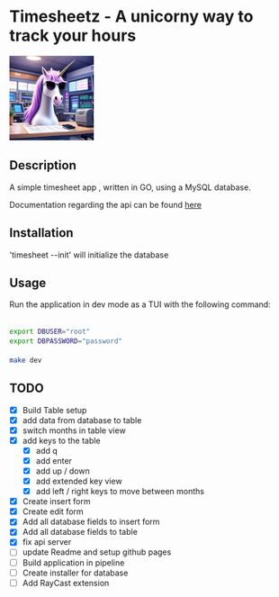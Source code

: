 # Timesheetz - A unicorny way to track your hours

<img src="docs/images/unicorn.jpg" height="150" />

## Description

A simple timesheet app , written in GO, using a MySQL database.

Documentation regarding the api can be found [here](./docs/api.md)

## Installation

'timesheet --init' will initialize the database

## Usage

Run the application in dev mode as a TUI with the following command:

```bash

export DBUSER="root"
export DBPASSWORD="password"

make dev
```

## TODO

- [x] Build Table setup
- [x] add data from database to table
- [x] switch months in table view
- [x] add keys to the table
  - [x] add q
  - [x] add enter
  - [x] add up / down
  - [x] add extended key view
  - [x] add left / right keys to move between months
- [x] Create insert form
- [x] Create edit form
- [x] Add all database fields to insert form
- [x] Add all database fields to table
- [x] fix api server
- [ ] update Readme and setup github pages
- [ ] Build application in pipeline
- [ ] Create installer for database
- [ ] Add RayCast extension
